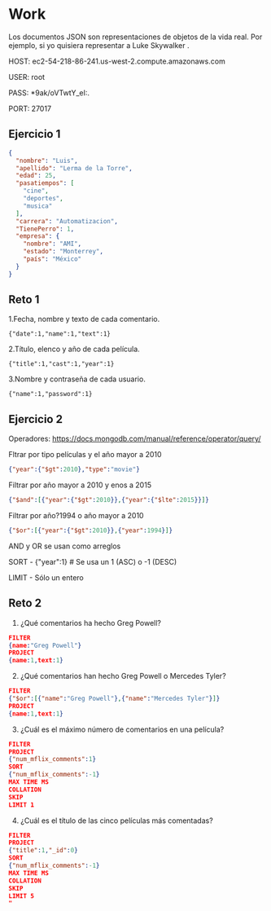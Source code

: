 # Work

Los documentos JSON son representaciones de objetos de la vida real. Por ejemplo, si yo quisiera representar a Luke Skywalker .

HOST: ec2-54-218-86-241.us-west-2.compute.amazonaws.com

USER: root

PASS:  *9ak/oVTwtY_eI:.  

PORT: 27017

## Ejercicio 1
```json
{
  "nombre": "Luis",
  "apellido": "Lerma de la Torre",
  "edad": 25,
  "pasatiempos": [
    "cine",
    "deportes",
    "musica"
  ],
  "carrera": "Automatizacion",
  "TienePerro": 1,
  "empresa": {
    "nombre": "AMI",
    "estado": "Monterrey",
    "país": "México"
  }
}
```

## Reto 1

1.Fecha, nombre y texto de cada comentario.

`{"date":1,"name":1,"text":1}`

2.Título, elenco y año de cada película.

`{"title":1,"cast":1,"year":1}`

3.Nombre y contraseña de cada usuario.

`{"name":1,"password":1}`

## Ejercicio 2

Operadores: https://docs.mongodb.com/manual/reference/operator/query/


Fltrar por tipo películas y el año mayor a 2010
```json
{"year":{"$gt":2010},"type":"movie"}
```

Filtrar por año mayor a 2010 y enos a 2015
```json
{"$and":[{"year":{"$gt":2010}},{"year":{"$lte":2015}}]}
```
Filtrar por año?1994 o año mayor a 2010
```json
{"$or":[{"year":{"$gt":2010}},{"year":1994}]}
```

AND y OR se usan como arreglos

SORT - {"year":1} # Se usa un 1 (ASC) o -1 (DESC)

LIMIT - Sólo un entero

## Reto 2

1. ¿Qué comentarios ha hecho Greg Powell?
```json
FILTER
{name:"Greg Powell"}
PROJECT
{name:1,text:1}
```

2. ¿Qué comentarios han hecho Greg Powell o Mercedes Tyler?
```json
FILTER
{"$or":[{"name":"Greg Powell"},{"name":"Mercedes Tyler"}]}
PROJECT
{name:1,text:1}
```

3. ¿Cuál es el máximo número de comentarios en una película?
```json
FILTER
PROJECT
{"num_mflix_comments":1}
SORT
{"num_mflix_comments":-1}
MAX TIME MS
COLLATION
SKIP
LIMIT 1
```

4. ¿Cuál es el título de las cinco películas más comentadas?

```json
FILTER
PROJECT
{"title":1,"_id":0}
SORT
{"num_mflix_comments":-1}
MAX TIME MS
COLLATION
SKIP
LIMIT 5
"
```
